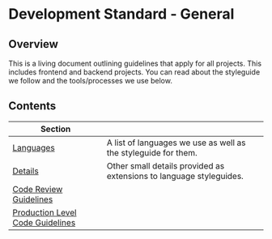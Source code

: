 # Development Standard - General

## Overview

This is a living document outlining guidelines that apply for all projects. This includes frontend and backend projects. You can read about the styleguide we follow and the tools/processes we use below.

## Contents

| Section |  |
|--|--|
| [Languages](./languages#readme) | A list of languages we use as well as the styleguide for them. |
| [Details](./details#readme) | Other small details provided as extensions to language styleguides. |
| [Code Review Guidelines](./code-review-guidelines.md#readme) |  |
| [Production Level Code Guidelines](./production-level-code.md#readme) |  |
